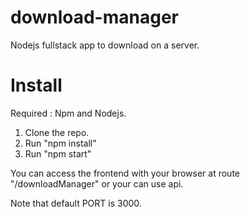 # download-manager
Nodejs fullstack app to download on a server.

# Install
Required : Npm and Nodejs.
1. Clone the repo.
2. Run "npm install"
3. Run "npm start"

You can access the frontend with your browser at route "/downloadManager" or your can use api.

Note that default PORT is 3000.
